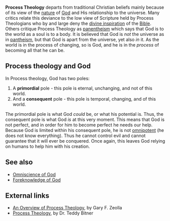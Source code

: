 **Process Theology** departs from traditional Christian beliefs
mainly because of its view of the [nature](Nature "Nature") of
[God](God "God") and His relationship to the universe. Many critics
relate this deviance to the low view of Scripture held by Process
Theologians who by and large deny the
[divine inspiration](Inspiration "Inspiration") of the
[Bible](Bible "Bible"). Others critique Process Theology as
[panentheism](Panentheism "Panentheism") which says that God is to
the world as a soul is to a body. It is believed that God is *not*
the universe as in [pantheism](Pantheism "Pantheism"), but that God
is apart from the universe, yet also *in* it. As the world is in
the process of changing, so is God, and he is in the *process* of
becoming all that he can be.


## Process theology and God

In Process theology, God has two poles:

1.  A **primordial** pole - this pole is eternal, unchanging, and
    not of this world.
2.  And a **consequent** pole - this pole is temporal, changing,
    and of this world.

The primordial pole is what God *could* be, or what his potential
is. Thus, the consequent pole is what God *is* at this very moment.
This means that God is not perfect, and in order for him to become
perfect he needs our help. Because God is limited within his
consequent pole, he is not
[omnipotent](Omniscience_of_God "Omniscience of God") (he does not
know everything). Thus he cannot control evil and cannot guarantee
that it will ever be conquered. Once again, this leaves God relying
on humans to help him with his creation.

## See also

-   [Omniscience of God](Omniscience_of_God "Omniscience of God")
-   [Foreknowledge of God](Foreknowledge_of_God "Foreknowledge of God")

## External links

-   [An Overview of Process Theology](http://www.dtl.org/article/process.htm),
    by Gary F. Zeolla
-   [Process Theology](http://www.ifca.org/voice/99Jul-Aug/Bitner.htm),
    by Dr. Teddy Bitner



